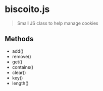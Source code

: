 biscoito.js
===========

> Small JS class to help manage cookies


Methods
-------

* add()
* remove()
* get()
* contains()
* clear()
* key()
* length()
